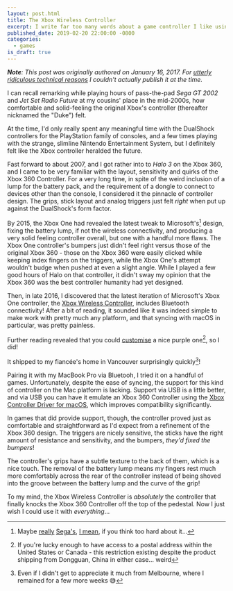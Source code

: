 ```yaml
---
layout: post.html
title: The Xbox Wireless Controller
excerpt: I write far too many words about a game controller I like using.
published_date: 2019-02-20 22:00:00 -0800
categories:
  - games
is_draft: true
---
```


_**Note**: This post was originally authored on January 16, 2017. For [utterly ridiculous technical reasons](https://github.com/ticky/jessicastokes.net/issues/4) I couldn't actually publish it at the time._

I can recall remarking while playing hours of pass-the-pad _Sega GT 2002_ and _Jet Set Radio Future_ at my cousins' place in the mid-2000s, how comfortable and solid-feeling the original Xbox's controller (thereafter nicknamed the "Duke") felt.

At the time, I'd only really spent any meaningful time with the DualShock controllers for the PlayStation family of consoles, and a few times playing with the strange, slimline Nintendo Entertainment System, but I definitely felt like the Xbox controller heralded the future.

Fast forward to about 2007, and I got rather into to _Halo 3_ on the Xbox 360, and I came to be very familiar with the layout, sensitivity and quirks of the Xbox 360 Controller. For a very long time, in spite of the weird inclusion of a lump for the battery pack, and the requirement of a dongle to connect to devices other than the console, I considered it the pinnacle of controller design. The grips, stick layout and analog triggers just felt _right_ when put up against the DualShock's form factor.

By 2015, the Xbox One had revealed the latest tweak to Microsoft's[^1] design, fixing the battery lump, if not the wireless connectivity, and producing a very solid feeling controller overall, but one with a handful more flaws. The Xbox One controller's bumpers just didn't feel right versus those of the original Xbox 360 - those on the Xbox 360 were easily clicked while keeping index fingers on the triggers, while the Xbox One's attempt wouldn't budge when pushed at even a slight angle. While I played a few good hours of Halo on that controller, it didn't sway my opinion that the Xbox 360 was the best controller humanity had yet designed.

Then, in late 2016, I discovered that the latest iteration of Microsoft's Xbox One controller, the [Xbox Wireless Controller](https://en.wikipedia.org/w/index.php?title=Xbox_One_Controller&oldid=758288266#Xbox_One_S_controller), includes Bluetooth connectivity! After a bit of reading, it sounded like it was indeed simple to make work with pretty much any platform, and that syncing with macOS in particular, was pretty painless.

Further reading revealed that you could [customise](https://www.theverge.com/2016/6/13/11911192/xbox-design-lab-custom-controllers-microsoft-e3-2016) a nice purple one[^2], so I did!

It shipped to my fiancée's home in Vancouver surprisingly quickly[^3]!

Pairing it with my MacBook Pro via Bluetooh, I tried it on a handful of games. Unfortunately, despite the ease of syncing, the support for this kind of controller on the Mac platform is lacking. Support via USB is a little better, and via USB you can have it emulate an Xbox 360 Controller using the [Xbox Controller Driver for macOS](https://github.com/360Controller/360Controller), which improves compatibility significantly.

In games that did provide support, though, the controller proved just as comfortable and straightforward as I'd expect from a refinement of the Xbox 360 design. The triggers are nicely sensitive, the sticks have the right amount of resistance and sensitivity, and the bumpers, _they'd fixed the bumpers_!

The controller's grips have a subtle texture to the back of them, which is a nice touch. The removal of the battery lump means my fingers rest much more comfortably across the rear of the controller instead of being shoved into the groove between the battery lump and the curve of the grip!

To my mind, the Xbox Wireless Controller is _absolutely_ the controller that finally knocks the Xbox 360 Controller off the top of the pedestal. Now I just wish I could use it with _everything_...

[^1]: Maybe [really](https://segaretro.org/3D_Control_Pad) [Sega's](https://segaretro.org/Dreamcast_Controller), [I mean](https://en.wikipedia.org/wiki/Xbox_Controller), if you think too hard about it...

[^2]: If you're lucky enough to have access to a postal address within the United States or Canada - this restriction existing despite the product shipping from Dongguan, China in either case... weird

[^3]: Even if I didn't get to appreciate it much from Melbourne, where I remained for a few more weeks 😅
